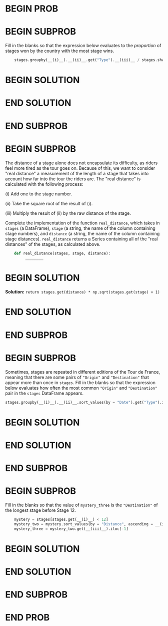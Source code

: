 # BEGIN PROB

# BEGIN SUBPROB

Fill in the blanks so that the expression below evaluates to the
*proportion* of stages won by the country with the most stage wins.

```py
    stages.groupby(__(i)__).__(ii)__.get("Type").__(iii)__ / stages.shape[0]
```

# BEGIN SOLUTION

# END SOLUTION

# END SUBPROB

# BEGIN SUBPROB

The distance of a stage alone does not encapsulate its difficulty, as riders feel more tired as the tour goes on. Because of this, we want to consider "real distance" a measurement of the length of a stage that takes into account how far into the tour the riders are. The "real distance" is calculated with the following process:

(i) Add one to the stage number.

(ii) Take the square root of the result of (i).

(iii) Multiply the result of (ii) by the raw distance of the stage.

Complete the implementation of the function `real_distance`, which takes in `stages` (a DataFrame), `stage` (a string, the name of the column containing stage numbers), and `distance` (a string, the name of the column containing stage distances). `real_distance` returns a Series containing all of the "real distances" of the stages, as calculated above.

```py
    def real_distance(stages, stage, distance):
         ________
```

# BEGIN SOLUTION
**Solution:** `return stages.get(distance) * np.sqrt(stages.get(stage) + 1)`

# END SOLUTION

# END SUBPROB

# BEGIN SUBPROB

Sometimes, stages are repeated in different editions of the Tour de France, meaning that there are some pairs of `"Origin"` and `"Destination"` that appear more than once in `stages`. Fill in the blanks so that the expression below evaluates how often the most common `"Origin"` and `"Destination"` pair in the `stages` DataFrame appears.

```py
stages.groupby(__(i)__).__(ii)__.sort_values(by = "Date").get("Type").iloc[__(iii)__]
```

# BEGIN SOLUTION

# END SOLUTION

# END SUBPROB

# BEGIN SUBPROB

Fill in the blanks so that the value of `mystery_three` is the `"Destination"` of the longest stage before Stage 12.

```py
    mystery = stages[stages.get(__(i)__) < 12]
    mystery_two = mystery.sort_values(by = "Distance", ascending = __(ii)__)
    mystery_three = mystery_two.get(__(iii)__).iloc[-1]
```

# BEGIN SOLUTION

# END SOLUTION

# END SUBPROB

# END PROB
